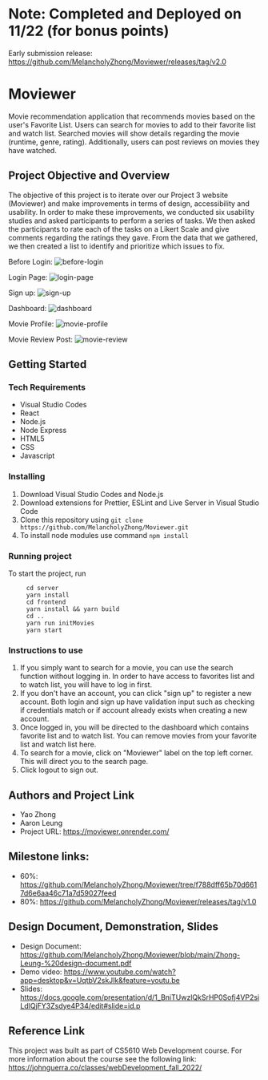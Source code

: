 # Note: Completed and Deployed on 11/22 (for bonus points)
Early submission release: https://github.com/MelancholyZhong/Moviewer/releases/tag/v2.0
# Moviewer

Movie recommendation application that recommends movies based on the user's Favorite List. Users can search for movies to add to their favorite list and watch list. Searched movies will show details regarding the movie (runtime, genre, rating). Additionally, users can post reviews on movies they have watched.

## Project Objective and Overview

The objective of this project is to iterate over our Project 3 website (Moviewer) and make improvements in terms of design, accessibility and usability. In order to make these improvements, we conducted six usability studies and asked participants to perform a series of tasks.  We then asked the participants to rate each of the tasks on a Likert Scale and give comments regarding the ratings they gave.  From the data that we gathered, we then created a list to identify and prioritize which issues to fix.  


Before Login:
![before-login](https://user-images.githubusercontent.com/97815716/203131365-59c43d0e-d8e6-4cf7-bd6a-a293d9673480.png)

Login Page:
![login-page](https://user-images.githubusercontent.com/97815716/203131538-ebf26e60-f527-4a3a-91f1-af8029439a73.png)

Sign up:
![sign-up](https://user-images.githubusercontent.com/97815716/203132497-5987515e-31c0-4569-91fd-948178311069.png)

Dashboard:
![dashboard](https://user-images.githubusercontent.com/97815716/203275926-ded885c8-1733-4f0e-8492-fc49b6e9041d.png)

Movie Profile:
![movie-profile](https://user-images.githubusercontent.com/97815716/203132047-d646d465-05a8-4a34-8178-60feb19c6859.png)

Movie Review Post:
![movie-review](https://user-images.githubusercontent.com/97815716/203132162-6e341736-65e5-4a5e-bf09-b485e36137aa.png)

## Getting Started

### Tech Requirements

- Visual Studio Codes
- React
- Node.js
- Node Express
- HTML5
- CSS
- Javascript

### Installing

1. Download Visual Studio Codes and Node.js
2. Download extensions for Prettier, ESLint and Live Server in Visual Studio Code
3. Clone this repository using `git clone https://github.com/MelancholyZhong/Moviewer.git`
4. To install node modules use command `npm install`

### Running project

To start the project, run

```
     cd server
     yarn install
     cd frontend
     yarn install && yarn build
     cd ..
     yarn run initMovies
     yarn start
```

### Instructions to use

1. If you simply want to search for a movie, you can use the search function without logging in. In order to have access to favorites list and to watch list, you will have to log in first.
2. If you don't have an account, you can click "sign up" to register a new account. Both login and sign up have validation input such as checking if credentials match or if account already exists when creating a new account.
3. Once logged in, you will be directed to the dashboard which contains favorite list and to watch list. You can remove movies from your favorite list and watch list here.
4. To search for a movie, click on "Moviewer" label on the top left corner.  This will direct you to the search page.
5. Click logout to sign out.

## Authors and Project Link

- Yao Zhong
- Aaron Leung
- Project URL: https://moviewer.onrender.com/

## Milestone links:

- 60%: https://github.com/MelancholyZhong/Moviewer/tree/f788dff65b70d6617d6e6aa46c71a7d59027feed
- 80%: https://github.com/MelancholyZhong/Moviewer/releases/tag/v1.0


## Design Document, Demonstration, Slides

- Design Document: https://github.com/MelancholyZhong/Moviewer/blob/main/Zhong-Leung-%20design-document.pdf
- Demo video: https://www.youtube.com/watch?app=desktop&v=UqtbV2skJlk&feature=youtu.be
- Slides: https://docs.google.com/presentation/d/1_BniTUwzlQkSrHP0Sofj4VP2siLdlQjFY3Zsdye4P34/edit#slide=id.p

## Reference Link

This project was built as part of CS5610 Web Development course. For more information about the course see the following link:
https://johnguerra.co/classes/webDevelopment_fall_2022/
